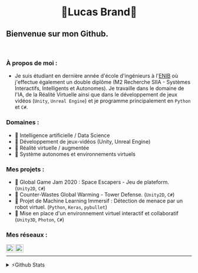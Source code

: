 <h1 align="center"> 🦉Lucas Brand🦉</h1>

## Bienvenue sur mon Github.

<br />

### À propos de moi :

- Je suis étudiant en dernière année d'école d'ingénieurs à l'[ENIB][enib_web] où j'effectue également un double diplôme (M2 Recherche SIIA - Systèmes Interactifs, Intelligents et Autonomes). Je travaille dans le domaine de l'IA, de la Réalité Virtuelle ainsi que dans le développement de jeux vidéos (`Unity`, `Unreal Engine`) et je programme principalement en `Python` et `C#`.

### Domaines :

- 🦉 Intelligence artificielle / Data Science
- 🦉 Développement de jeux-vidéos (Unity, Unreal Engine)
- 🦉 Réalité virtuelle / augmentée
- 🦉 Système autonomes et environnements virtuels

### Mes projets :

- 🤜 Global Game Jam 2020 : Space Escapers - Jeu de plateform. (`Unity2D`, `C#`)
- 🤜 Counter-Wastes Global Warming - Tower Defense. (`Unity2D`, `C#`)
- 🤜 Projet de Machine Learning Immersif : Détection de menace par un robot virtuel. (`Python`, `Keras`, `pybullet`)
- 🤜 Mise en place d'un environnement virtuel interactif et collaboratif (`Unity3D`, `Photon`, `C#`) 

### Mes réseaux :

[<img align="left" alt="LVBrand" width="22px" src="https://cdn.jsdelivr.net/npm/simple-icons@3.8.0/icons/github.svg" />][github]
[<img align="left" alt="lucas-brand-00b6651a6 | LinkedIn" width="22px" src="https://cdn.jsdelivr.net/npm/simple-icons@v3/icons/linkedin.svg" />][linkedin]

<br />

---
<details>
  <summary>⚡️Github Stats</summary>
  <img align="left" alt="LVBrand's Github Stats" src="https://github-readme-stats.vercel.app/api?username=LVBrand&show_icons=true&hide_border=true&hide=stars&include_all_commits=true"/>
</details>

[enib_web]: https://www.enib.fr/fr/
[linkedin]: https://www.linkedin.com/in/lucas-brand-00b6651a6/
[github]: https://github.com/LVBrand
